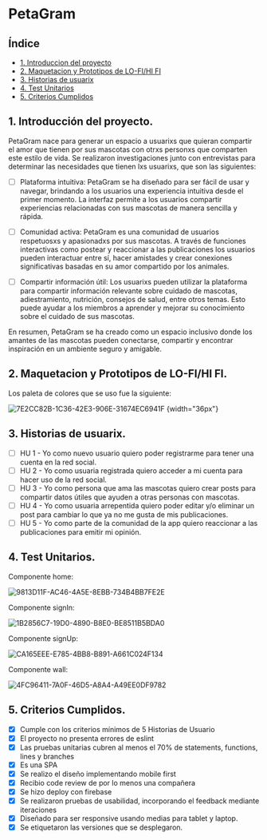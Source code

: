 # PetaGram

## Índice

* [1. Introduccion del proyecto](#1-Introduccion-del-proyecto)
* [2. Maquetacion y Prototipos de LO-FI/HI FI](#2-Maquetacion-y-Prototipos-de-LO-FI/HI-FI)
* [3. Historias de usuarix](#3-Historias-de-usuarix)
* [4. Test Unitarios](#4-Test-Unitarios)
* [5. Criterios Cumplidos](#5-Criterios-Cumplidos)

## 1. Introducción del proyecto.

PetaGram nace para generar un espacio a usuarixs que quieran compartir el amor que tienen
por sus mascotas con otrxs personxs que comparten este estilo de vida.
Se realizaron investigaciones junto con entrevistas para determinar las necesidades que
tienen lxs usuarixs, que son las siguientes:

- [ ] Plataforma intuitiva: PetaGram se ha diseñado para ser fácil de usar y navegar, brindando a los usuarios una experiencia intuitiva desde el primer momento. La interfaz permite a los usuarios compartir experiencias relacionadas con sus mascotas de manera sencilla y rápida.

- [ ] Comunidad activa: PetaGram es una comunidad de usuarios respetuosxs y apasionadxs por sus mascotas. A través de funciones interactivas como postear y reaccionar a las publicaciones  los usuarios pueden interactuar entre sí, hacer amistades y crear conexiones significativas basadas en su amor compartido por los animales.

- [ ] Compartir información útil: Los usuarixs pueden utilizar la plataforma para compartir información relevante sobre cuidado de mascotas, adiestramiento, nutrición, consejos de salud, entre otros temas. Esto puede ayudar a los miembros a aprender y mejorar su conocimiento sobre el cuidado de sus mascotas.

En resumen, PetaGram se ha creado como un espacio inclusivo donde los amantes de las mascotas pueden conectarse, compartir y encontrar inspiración en un ambiente seguro y amigable.


## 2. Maquetacion y Prototipos de LO-FI/HI FI. 

Los paleta de colores que se uso fue la siguiente:

![7E2CC82B-1C36-42E3-906E-31674EC6941F](https://github.com/danipreciado/Social-Network/assets/72713821/b62a7192-6e4f-4900-b8ee-44ace47ff261) {width="36px"}


## 3. Historias de usuarix.

- [ ] HU 1 - Yo como nuevo usuario quiero poder registrarme para tener una cuenta en la red social.
- [ ] HU 2 - Yo como usuaria registrada quiero acceder a mi cuenta para hacer uso de la red social.
- [ ] HU 3 - Yo como persona que ama las mascotas quiero crear posts para compartir datos útiles que ayuden a otras personas con mascotas.
- [ ] HU 4 - Yo como usuaria arrepentida quiero poder editar y/o eliminar un post para cambiar lo que ya no me gusta de mis publicaciones.
- [ ] HU 5 - Yo como parte de la comunidad de la app quiero reaccionar a las publicaciones para emitir mi opinión.

## 4. Test Unitarios.
Componente home: 

![9813D11F-AC46-4A5E-8EBB-734B4BB7FE2E](https://github.com/danipreciado/Social-Network/assets/72713821/2a6ca5e5-1d8c-4a92-bdd0-229d01dcccf1)

Componente signIn:

![1B2856C7-19D0-4890-B8E0-BE8511B5BDA0](https://github.com/danipreciado/Social-Network/assets/72713821/28376505-eab7-464a-972b-1e4dbddc7b03)

Componente signUp:

![CA165EEE-E785-4BB8-B891-A661C024F134](https://github.com/danipreciado/Social-Network/assets/72713821/a64c5d31-5afc-4fa6-9368-688ae7a5dfe8)

Componente wall:

![4FC96411-7A0F-46D5-A8A4-A49EE0DF9782](https://github.com/danipreciado/Social-Network/assets/72713821/b4727c46-125f-470a-a6f9-ee3af20defbe)


## 5. Criterios Cumplidos.

- [x] Cumple con los criterios mínimos de 5 Historias de Usuario
- [x] El proyecto no presenta errores de eslint
- [x] Las pruebas unitarias cubren al menos el 70% de statements, functions, lines y branches
- [x] Es una SPA
- [x] Se realizo el diseño implementando mobile first
- [x] Recibio code review de por lo menos una compañera
- [x] Se hizo deploy con firebase
- [x] Se realizaron pruebas de usabilidad, incorporando el feedback mediante iteraciones
- [x] Diseñado para ser responsive usando medias para tablet y laptop.
- [x] Se etiquetaron las versiones que se desplegaron.
